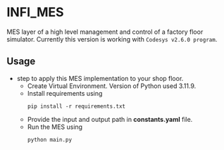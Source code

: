 # INFI_MES
MES layer of a high level management and control of a factory floor simulator. Currently this version is working with `Codesys v2.6.0 program`.

## Usage

- step to apply this MES implementation to your shop floor.
    - Create Virtual Environment. Version of Python used 3.11.9.
    - Install requirements using 
        ```
        pip install -r requirements.txt
        ```
    - Provide the input and output path in **constants.yaml** file.
    - Run the MES using 
        ```
        python main.py
        ```

